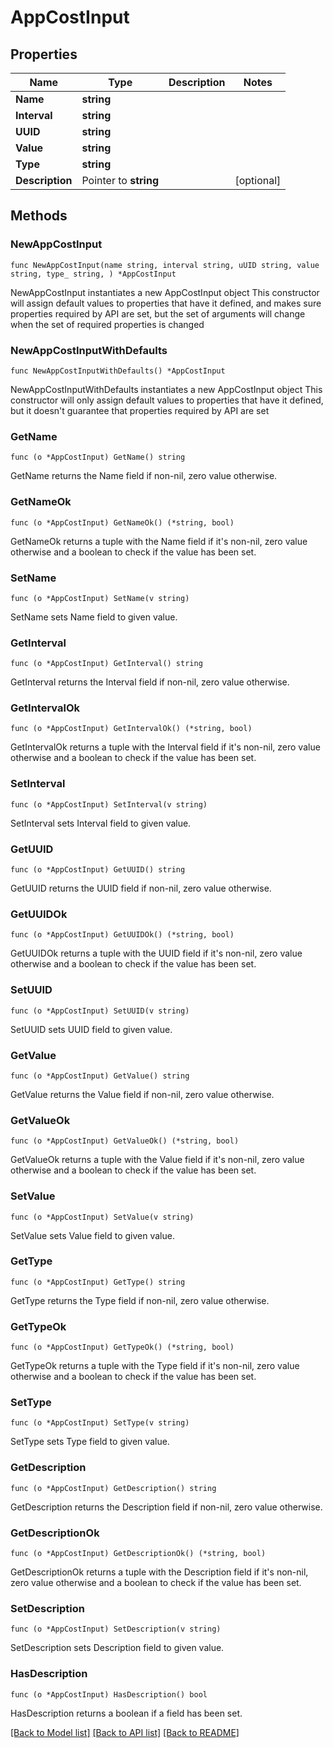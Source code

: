 # AppCostInput

## Properties

Name | Type | Description | Notes
------------ | ------------- | ------------- | -------------
**Name** | **string** |  | 
**Interval** | **string** |  | 
**UUID** | **string** |  | 
**Value** | **string** |  | 
**Type** | **string** |  | 
**Description** | Pointer to **string** |  | [optional] 

## Methods

### NewAppCostInput

`func NewAppCostInput(name string, interval string, uUID string, value string, type_ string, ) *AppCostInput`

NewAppCostInput instantiates a new AppCostInput object
This constructor will assign default values to properties that have it defined,
and makes sure properties required by API are set, but the set of arguments
will change when the set of required properties is changed

### NewAppCostInputWithDefaults

`func NewAppCostInputWithDefaults() *AppCostInput`

NewAppCostInputWithDefaults instantiates a new AppCostInput object
This constructor will only assign default values to properties that have it defined,
but it doesn't guarantee that properties required by API are set

### GetName

`func (o *AppCostInput) GetName() string`

GetName returns the Name field if non-nil, zero value otherwise.

### GetNameOk

`func (o *AppCostInput) GetNameOk() (*string, bool)`

GetNameOk returns a tuple with the Name field if it's non-nil, zero value otherwise
and a boolean to check if the value has been set.

### SetName

`func (o *AppCostInput) SetName(v string)`

SetName sets Name field to given value.


### GetInterval

`func (o *AppCostInput) GetInterval() string`

GetInterval returns the Interval field if non-nil, zero value otherwise.

### GetIntervalOk

`func (o *AppCostInput) GetIntervalOk() (*string, bool)`

GetIntervalOk returns a tuple with the Interval field if it's non-nil, zero value otherwise
and a boolean to check if the value has been set.

### SetInterval

`func (o *AppCostInput) SetInterval(v string)`

SetInterval sets Interval field to given value.


### GetUUID

`func (o *AppCostInput) GetUUID() string`

GetUUID returns the UUID field if non-nil, zero value otherwise.

### GetUUIDOk

`func (o *AppCostInput) GetUUIDOk() (*string, bool)`

GetUUIDOk returns a tuple with the UUID field if it's non-nil, zero value otherwise
and a boolean to check if the value has been set.

### SetUUID

`func (o *AppCostInput) SetUUID(v string)`

SetUUID sets UUID field to given value.


### GetValue

`func (o *AppCostInput) GetValue() string`

GetValue returns the Value field if non-nil, zero value otherwise.

### GetValueOk

`func (o *AppCostInput) GetValueOk() (*string, bool)`

GetValueOk returns a tuple with the Value field if it's non-nil, zero value otherwise
and a boolean to check if the value has been set.

### SetValue

`func (o *AppCostInput) SetValue(v string)`

SetValue sets Value field to given value.


### GetType

`func (o *AppCostInput) GetType() string`

GetType returns the Type field if non-nil, zero value otherwise.

### GetTypeOk

`func (o *AppCostInput) GetTypeOk() (*string, bool)`

GetTypeOk returns a tuple with the Type field if it's non-nil, zero value otherwise
and a boolean to check if the value has been set.

### SetType

`func (o *AppCostInput) SetType(v string)`

SetType sets Type field to given value.


### GetDescription

`func (o *AppCostInput) GetDescription() string`

GetDescription returns the Description field if non-nil, zero value otherwise.

### GetDescriptionOk

`func (o *AppCostInput) GetDescriptionOk() (*string, bool)`

GetDescriptionOk returns a tuple with the Description field if it's non-nil, zero value otherwise
and a boolean to check if the value has been set.

### SetDescription

`func (o *AppCostInput) SetDescription(v string)`

SetDescription sets Description field to given value.

### HasDescription

`func (o *AppCostInput) HasDescription() bool`

HasDescription returns a boolean if a field has been set.


[[Back to Model list]](../README.md#documentation-for-models) [[Back to API list]](../README.md#documentation-for-api-endpoints) [[Back to README]](../README.md)


